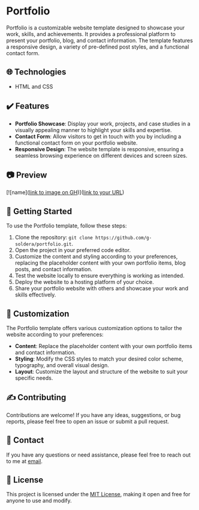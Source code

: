 # Portfolio

Portfolio is a customizable website template designed to showcase your work, skills, and achievements. It provides a professional platform to present your portfolio, blog, and contact information. The template features a responsive design, a variety of pre-defined post styles, and a functional contact form.

## 🌐 Technologies

- HTML and CSS

## ✔️ Features

- **Portfolio Showcase**: Display your work, projects, and case studies in a visually appealing manner to highlight your skills and expertise.
- **Contact Form**: Allow visitors to get in touch with you by including a functional contact form on your portfolio website.
- **Responsive Design**: The website template is responsive, ensuring a seamless browsing experience on different devices and screen sizes.

## 📷 Preview

[![name]([link to image on GH](https://media.discordapp.net/attachments/1109870440945565726/1109898222190735381/header.png))]([link to your URL](https://gsoldera.dev))

## 📃 Getting Started

To use the Portfolio template, follow these steps:

1. Clone the repository: `git clone https://github.com/g-soldera/portfolio.git`.
2. Open the project in your preferred code editor.
3. Customize the content and styling according to your preferences, replacing the placeholder content with your own portfolio items, blog posts, and contact information.
4. Test the website locally to ensure everything is working as intended.
5. Deploy the website to a hosting platform of your choice.
6. Share your portfolio website with others and showcase your work and skills effectively.

## 🎨 Customization

The Portfolio template offers various customization options to tailor the website according to your preferences:

- **Content**: Replace the placeholder content with your own portfolio items and contact information.
- **Styling**: Modify the CSS styles to match your desired color scheme, typography, and overall visual design.
- **Layout**: Customize the layout and structure of the website to suit your specific needs.

## ✍️ Contributing

Contributions are welcome! If you have any ideas, suggestions, or bug reports, please feel free to open an issue or submit a pull request.

## 📇 Contact

If you have any questions or need assistance, please feel free to reach out to me at [email](mailto:gustavo.soldera@gmail.com).

## 🪪 License

This project is licensed under the [MIT License](https://opensource.org/licenses/MIT), making it open and free for anyone to use and modify.
